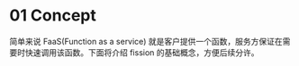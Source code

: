 # 01 Concept

简单来说 FaaS(Function as a service) 就是客户提供一个函数，服务方保证在需要时快速调用该函数。下面将介绍 fission 的基础概念，方便后续分许。